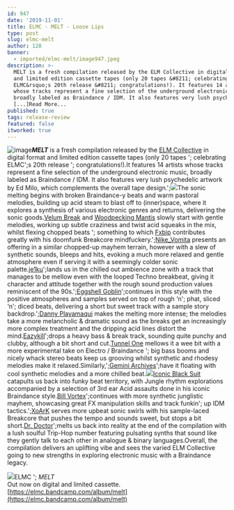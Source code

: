 ```yaml
---
id: 947
date: '2019-11-01'
title: ELMC - MELT - Loose Lips
type: post
slug: elmc-melt
author: 128
banner:
  - imported/elmc-melt/image947.jpeg
description: >-
  MELT is a fresh compilation released by the ELM Collective in digital format
  and limited edition cassette tapes (only 20 tapes &#8211; celebrating
  ELMC&rsquo;s 20th release &#8211; congratulations!). It features 14 artists
  whose tracks represent a fine selection of the underground electronic music,
  broadly labeled as Braindance / IDM. It also features very lush psychedelic
  [...]Read More...
published: true
tags: release-review
featured: false
itworked: true
---
```

![image](../imported/elmc-melt/image947.jpeg)**_MELT_** is a fresh compilation released by the [ELM Collective](https://elmc.bandcamp.com) in digital format and limited edition cassette tapes (only 20 tapes '; celebrating ELMC';s 20th release '; congratulations!).It features 14 artists whose tracks represent a fine selection of the underground electronic music, broadly labeled as Braindance / IDM. It also features very lush psychedelic artwork by Ed Milo, which complements the overall tape design.';![](/wp-content/uploads/live/img/wysiwyg/5da487ffe91d7.jpg)The sonic melting begins with broken Braindance-y beats and warm pastoral melodies, building up acid steam to blast off to (inner)space, where it explores a synthesis of various electronic genres and returns, delivering the sonic goods.[Velum Break](https://velumbreak.bandcamp.com/) and [Woodpecking Mantis](https://woodpeckingmantis.bandcamp.com/) slowly start with gentle melodies, working up subtle craziness and twist acid squeaks in the mix, whilst flexing chopped beats '; something to which [Fxbip](https://fxbip.bandcamp.com/) contributes greatly with his doomfunk Breakcore mindfuckery.';[Nike\_Vomita](https://nikevomita.bandcamp.com/) presents an offering in a similar chopped-up mayhem terrain, however with a slew of synthetic sounds, bleeps and hits, evoking a much more relaxed and gentle atmosphere even if serving it with a seemingly colder sonic palette.[je1ku](https://je1ku.bandcamp.com/)';lands us in the chilled out ambience zone with a track that manages to be mellow even with the looped Techno breakbeat, giving it character and attitude together with the rough sound production values reminiscent of the 90s.';[Eggshell Goblin](https://eggshellgoblin.bandcamp.com/)';continues in this style with the positive atmospheres and samples served on top of rough ‘n'; phat, sliced ‘n'; diced beats, delivering a short but sweet track with a sample story backdrop.';[Danny Playamaqui](https://playamaqui.bandcamp.com/) makes the melting more intense; the melodies take a more melancholic & dramatic sound as the breaks get an increasingly more complex treatment and the dripping acid lines distort the mind.[Eazykill](https://eazykill.bandcamp.com/)';drops a heavy bass & break track, sounding quite punchy and clubby, although a bit short and cut.[Tunnel One](https://tunnelone.bandcamp.com/) mellows it a wee bit with a more experimental take on Electro / Braindance '; big bass booms and nicely whack stereo beats keep us grooving whilst synthetic and rhodesy melodies make it relaxed.Similarly,';[Gemini Archives](https://geminiarchives.com/)';have it floating with cool synthetic melodies and a more chilled beat.![](/wp-content/uploads/live/img/wysiwyg/5da486f3f3dd0.jpg)[](https://iconicblacksuit.bandcamp.com/)[Iconic Black Suit](https://iconicblacksuit.bandcamp.com/) catapults us back into funky beat territory, with Jungle rhythm explorations accompanied by a selection of 3rd ear Acid assaults done in his iconic Braindance style.[Bill Vortex](https://www.discogs.com/artist/5859349-Bill-Vortex)';continues with more synthetic junglistic mayhem, showcasing great FX manipulation skills and track funkin'; up IDM tactics.';[XoArK](https://xoark.bandcamp.com/) serves more upbeat sonic swirls with his sample-laced Breakcore that pushes the tempo and sounds sweet, but stops a bit short.[Dr. Doctor](https://soundcloud.com/dr-doctor)';melts us back into reality at the end of the compilation with a lush soulful Trip-Hop number featuring pulsating synths that sound like they gently talk to each other in analogue & binary languages.Overall, the compilation delivers an uplifting vibe and sees the varied ELM Collective going to new strengths in exploring electronic music with a Braindance legacy.

![](/wp-content/uploads/live/img/wysiwyg/5da48431e979c.jpg)ELMC '; _MELT_  
Out now on digital and limited cassette.  
[https://elmc.bandcamp.com/album/melt](https://elmc.bandcamp.com/album/melt)